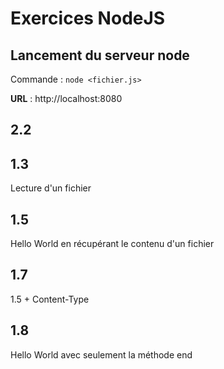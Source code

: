 # Exercices NodeJS

## Lancement du serveur node

Commande : ```node <fichier.js>```

**URL** : http://localhost:8080

## 2.2



## 1.3

Lecture d'un fichier

## 1.5

Hello World en récupérant le contenu d'un fichier

## 1.7

1.5 + Content-Type

## 1.8

Hello World avec seulement la méthode end
